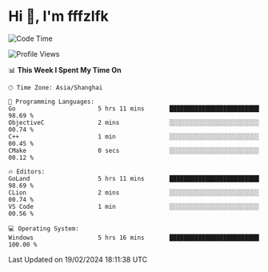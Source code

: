 # Hi 👋, I'm fffzlfk

<!--START_SECTION:waka-->
![Code Time](http://img.shields.io/badge/Code%20Time-657%20hrs%209%20mins-blue)

![Profile Views](http://img.shields.io/badge/Profile%20Views-0-blue)

📊 **This Week I Spent My Time On** 

```text
🕑︎ Time Zone: Asia/Shanghai

💬 Programming Languages: 
Go                       5 hrs 11 mins       █████████████████████████   98.69 % 
ObjectiveC               2 mins              ░░░░░░░░░░░░░░░░░░░░░░░░░   00.74 % 
C++                      1 min               ░░░░░░░░░░░░░░░░░░░░░░░░░   00.45 % 
CMake                    0 secs              ░░░░░░░░░░░░░░░░░░░░░░░░░   00.12 % 

🔥 Editors: 
GoLand                   5 hrs 11 mins       █████████████████████████   98.69 % 
CLion                    2 mins              ░░░░░░░░░░░░░░░░░░░░░░░░░   00.74 % 
VS Code                  1 min               ░░░░░░░░░░░░░░░░░░░░░░░░░   00.56 % 

💻 Operating System: 
Windows                  5 hrs 16 mins       █████████████████████████   100.00 % 
```


 Last Updated on 19/02/2024 18:11:38 UTC
<!--END_SECTION:waka-->
